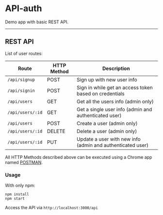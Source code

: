 # API-auth
Demo app with basic REST API.
____

## REST API
List of user routes:

|Route | HTTP Method | Description |
|------|------|-------------|
|`/api/signup` | POST | Sign up with new user info |
|`/api/signin` | POST | Sign in while get an access token based on credentials |
|`/api/users` | GET | Get all the users info (admin only)|
|`/api/users/:id` | GET | Get a single user info (admin and authenticated user)|
|`/api/users` | POST | Create a user (admin only)|
|`/api/users/:id` | DELETE | Delete a user (admin only)|
|`/api/users/:id` | PUT | Update a user with new info (admin and authenticated user)|

All HTTP Methods described above can be executed using a Chrome app named  [POSTMAN](https://chrome.google.com/webstore/detail/postman/fhbjgbiflinjbdggehcddcbncdddomop?hl=en).


### Usage

With only npm:

```
npm install
npm start
```

Access the API via `http://localhost:3000/api`
